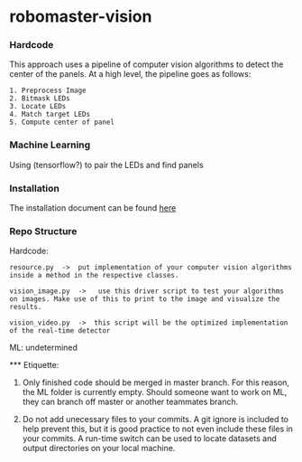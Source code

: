 # robomaster-vision

### Hardcode

This approach uses a pipeline of computer vision algorithms to detect the center of the panels. At a high level, the pipeline goes as follows:
```
1. Preprocess Image
2. Bitmask LEDs
3. Locate LEDs
4. Match target LEDs
5. Compute center of panel
```

### Machine Learning

Using (tensorflow?) to pair the LEDs and find panels

### Installation
The installation document can be found [here](https://github.com/ubcrobomaster/robomaster-vision/blob/master/LED_match/README.md)

### Repo Structure

Hardcode:
```
resource.py  ->  put implementation of your computer vision algorithms inside a method in the respective classes.

vision_image.py  ->   use this driver script to test your algorithms on images. Make use of this to print to the image and visualize the results.

vision_video.py  ->  this script will be the optimized implementation of the real-time detector
```
ML: undetermined

*** Etiquette: 
1. Only finished code should be merged in master branch. For this reason, the ML folder is currently empty. Should someone want to work on ML, they can branch off master or another teammates branch.

2. Do not add unecessary files to your commits. A git ignore is included to help prevent this, but it is good practice to not even include these files in your commits.
A run-time switch can be used to locate datasets and output directories on your local machine.